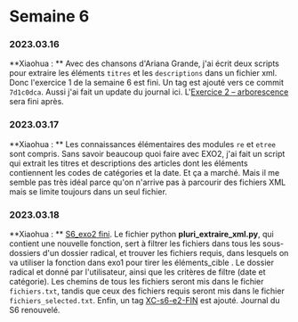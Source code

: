 # Semaine 6



### 2023.03.16

**Xiaohua : ** Avec des chansons d'Ariana Grande, j'ai écrit deux scripts pour extraire les éléments `titres` et les `descriptions` dans un fichier xml. Donc l'exercice 1 de la semaine 6 est fini. Un tag est ajouté vers ce commit `7d1c0dca`. Aussi j'ai fait un update du journal ici. L'<u>Exercice 2 – arborescence</u> sera fini après. 





### 2023.03.17

**Xiaohua : ** Les connaissances élémentaires des modules `re` et `etree` sont compris. Sans savoir beaucoup quoi faire avec EXO2, j'ai fait un script qui extrait les titres et descriptions des articles dont les éléments contiennent les codes de catégories et la date. Et ça a marché. Mais il me semble pas très idéal parce qu'on n'arrive pas à parcourir des fichiers XML mais se limite toujours dans un seul fichier.







### 2023.03.18

**Xiaohua : **  [S6_exo2 fini](https://gitlab.com/ppe2023/ppe2_lcd/-/commit/d4a5e033a7ae38582d4660f6bbc7200637ae813d). Le fichier python **pluri_extraire_xml.py**, qui contient une nouvelle fonction, sert à filtrer les fichiers dans tous les sous-dossiers d'un dossier radical, et trouver les fichiers requis, dans lesquels on va utiliser la fonction dans exo1 pour tirer les éléments_cible . Le dossier radical et donné par l'utilisateur, ainsi que les critères de filtre (date et catégorie).  Les chemins de tous les fichiers seront mis dans le fichier `fichiers.txt`, tandis que ceux des fichiers requis seront mis dans le fichier `fichiers_selected.txt`. Enfin, un tag [XC-s6-e2-FIN](https://gitlab.com/ppe2023/ppe2_lcd/-/commits/XC-s6-e2-FIN)  est ajouté. Journal du S6 renouvelé. 
